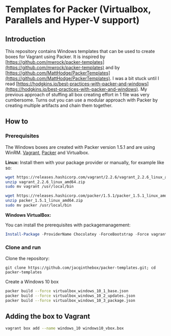 # Templates for Packer (Virtualbox, Parallels and Hyper-V support)

## Introduction
This repository contains Windows templates that can be used to create boxes for Vagrant using Packer.
It is inspired by [https://github.com/mwrock/packer-templates](https://github.com/mwrock/packer-templates) and by [https://github.com/MattHodge/PackerTemplates](https://github.com/MattHodge/PackerTemplates).
I was a bit stuck until I read [https://hodgkins.io/best-practices-with-packer-and-windows](https://hodgkins.io/best-practices-with-packer-and-windows). My previous approach of stuffing all box creating effort in 1 file was very cumbersome. Turns out you can use a modular approach with Packer by creating multiple artifacts and chain them together.

## How to

### Prerequisites
The Windows boxes are created with Packer version 1.5.1 and are using WinRM.
[Vagrant](https://www.vagrantup.com), [Packer](https://www.packer.io) and Virtualbox.

**Linux:**
Install them with your package provider or manually, for example like so:

```bash
wget https://releases.hashicorp.com/vagrant/2.2.6/vagrant_2.2.6_linux_amd64.zip
unzip vagrant_2.2.6_linux_amd64.zip
sudo mv vagrant /usr/local/bin

wget https://releases.hashicorp.com/packer/1.5.1/packer_1.5.1_linux_amd64.zip
unzip packer_1.5.1_linux_amd64.zip
sudo mv packer /usr/local/bin
```

**Windows VirtualBox:**

You can install the prerequisites with packagemanagement:
```Powershell
Install-Package -ProviderName Chocolatey -ForceBootstrap -Force vagrant,virtualbox,packer
```


### Clone and run
Clone the repository:
```
git clone https://github.com/jacqinthebox/packer-templates.git; cd packer-templates
```

Create a Windows 10 box
```bash
packer build --force virtualbox_windows_10_1_base.json
packer build --force virtualbox_windows_10_2_updates.json
packer build --force virtualbox_windows_10_3_package.json
```

## Adding the box to Vagrant

```bash
vagrant box add --name windows_10 windows10_vbox.box
```
